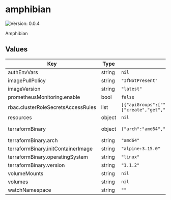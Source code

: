 # amphibian

![Version: 0.0.4](https://img.shields.io/badge/Version-0.0.4-informational?style=flat-square)

Amphibian

## Values

| Key | Type | Default | Description |
|-----|------|---------|-------------|
| authEnvVars | string | `nil` | Environment variables required for remote state backend authentication. This is a slice of [`v1.EnvVar`](https://pkg.go.dev/k8s.io/api/core/v1#EnvVar)s. |
| imagePullPolicy | string | `"IfNotPresent"` | The imagePullPolicy to be used on the operator. |
| imageVersion | string | `"latest"` | The image version used for the operator. |
| prometheusMonitoring.enable | bool | `false` | Create the `Service` and `ServiceMonitor` objects to enable Prometheus monitoring on the operator. |
| rbac.clusterRoleSecretsAccessRules | list | `[{"apiGroups":[""],"resources":["secrets"],"verbs":["create","get","list","patch","update","watch"]}]` | List of `PolicyRule`s for accessing Kubernetes secrets, to be appended to the `amphibian-manager-role` cluster role. |
| resources | object | `nil` | The resources requests/limits to be set on the deployment pod spec template. |
| terraformBinary | object | `{"arch":"amd64","initContainerImage":"alpine:3.15.0","operatingSystem":"linux","version":"1.1.2"}` | Information about the `terraform` binary to inject into the main container. These values will be used to download the binary from `https://releases.hashicorp.com/terraform/<terraformVersion.version>/terraform_<terraformVersion.version>_<terraformVersion.operatingSystem>_<terraformVersion.arch>.zip`. |
| terraformBinary.arch | string | `"amd64"` | The architecture for which to download the `terraform` binary. |
| terraformBinary.initContainerImage | string | `"alpine:3.15.0"` | The image to use for the init container that installs the target `terraform` binary. |
| terraformBinary.operatingSystem | string | `"linux"` | The operating system for which to download the `terraform` binary. |
| terraformBinary.version | string | `"1.1.2"` | The version of the `terraform` binary. Note that it's not possible to use `latest`, or use "partial" versions (e.g. `1`, or `1.1`) so you have to specify the full version. |
| volumeMounts | string | `nil` | List of [`v1.VolumeMount`](https://pkg.go.dev/k8s.io/api/core/v1#VolumeMount) objects to be appended as-is to the amphibian workloads |
| volumes | string | `nil` |  |
| watchNamespace | string | `""` | The value to be set on the `WATCH_NAMESPACE` environment variable. |
